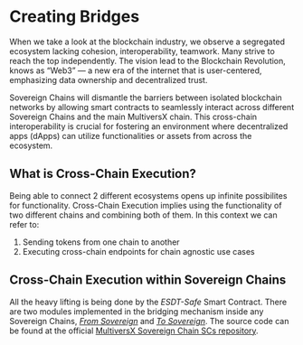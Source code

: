 # Creating Bridges

When we take a look at the blockchain industry, we observe a segregated ecosystem lacking cohesion, interoperability, teamwork. Many strive to reach the top independently. The vision lead to the Blockchain Revolution, knows as “Web3” — a new era of the internet that is user-centered, emphasizing data ownership and decentralized trust.

Sovereign Chains will dismantle the barriers between isolated blockchain networks by allowing smart contracts to seamlessly interact across different Sovereign Chains and the main MultiversX chain.
This cross-chain interoperability is crucial for fostering an environment where decentralized apps (dApps) can utilize functionalities or assets from across the ecosystem.

## What is Cross-Chain Execution?

Being able to connect 2 different ecosystems opens up infinite possibilites for functionality. Cross-Chain Execution implies using the functionality of two different chains and combining both of them. In this context we can refer to: 

1. Sending tokens from one chain to another
2. Executing cross-chain endpoints for chain agnostic use cases

## Cross-Chain Execution within Sovereign Chains

All the heavy lifting is being done by the *ESDT-Safe* Smart Contract. 
There are two modules implemented in the bridging mechanism inside any Sovereign Chains, [*From Sovereign*](from-sovereign.md) and [*To Sovereign*](to-sovereign.md). The source code can be found at the official [MultiversX Sovereign Chain SCs repository](https://github.com/multiversx/mx-sovereign-sc). 
